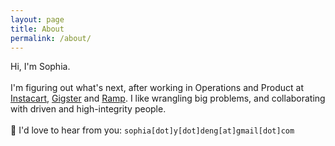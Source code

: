 ```yaml
---
layout: page
title: About
permalink: /about/
---
```


Hi, I'm Sophia. 
<br> <br>
I'm figuring out what's next, after working in Operations and Product at <a href="http://instacart.com/">Instacart</a>, <a href="https://gigster.com/">Gigster</a> and <a href="https://ramp.com/">Ramp</a>.  I like wrangling big problems, and collaborating with driven and high-integrity people.  
<br>
💌 I'd love to hear from you:  `sophia[dot]y[dot]deng[at]gmail[dot]com`
